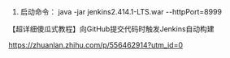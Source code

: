

1. 启动命令：
java -jar jenkins2.414.1-LTS.war --httpPort=8999









【超详细傻瓜式教程】向GitHub提交代码时触发Jenkins自动构建

https://zhuanlan.zhihu.com/p/556462914?utm_id=0